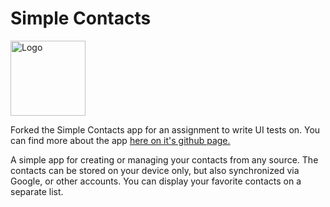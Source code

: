 # Simple Contacts

<img alt="Logo" src="fastlane/metadata/android/en-US/images/icon.png" width="120" />

Forked the Simple Contacts app for an assignment to write UI tests on. You can find more about 
the app <a href='https://github.com/SimpleMobileTools/Simple-Contacts'>here on it's github page.</a>

A simple app for creating or managing your contacts from any source. The contacts can be stored on your device only, but also synchronized via Google, or other accounts. You can display your favorite contacts on a separate list.